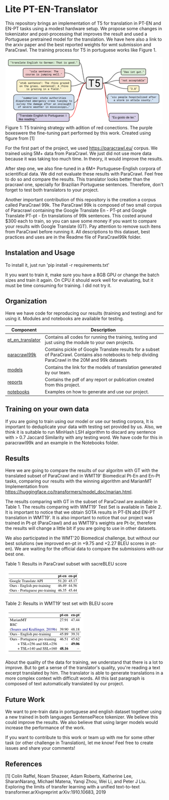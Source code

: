 # Lite PT-EN-Translator

This repository brings an implementation of T5 for translation in PT-EN and EN-PT tasks using a modest hardware setup. We propose some changes in tokenizator and post-processing that improves the result and used a Portuguese pretrained model for the translation. We have here also a link to the arxiv paper and the best reported weights for wmt submission and ParaCrawl. The training process for T5 in portuguese works like Figure 1. 

<img src="https://github.com/dl4nlp-rg/PF02-Alexandre/blob/master/figs/t5.png" width="500">
Figure 1: T5 training strategy with adition of red conections.  The purple boxeswere the fine-tuning part performed by this work.  Created using figure from [1]

For the first part of the project, we used https://paracrawl.eu/ corpus. We trained using 5M+ data from ParaCrawl. We just did not use more data because it was taking too much time. In theory, it would improve the results.

After step one, we also fine-tuned in a 6M+ Portuguese-English corpora of scientifical data. We did not evaluate these results with ParaCrawl. Feel free to do so and compare the results. This translator looks better than the pracrawl one, specially for Brazilian Portuguese sentences. Therefore, don't forget to test both translators to your project. 

Another important contribution of this repository is the creation a corpus called ParaCrawl 99k. The ParaCrawl 99k is composed of two small corpus of Paracrawl containing the Google Translate En - PT-pt and Google Translate PT-pt - En translations of 99k sentences. This costed around $300 each to train, so you can save some money if you want to compare your results with Google Translate (GT). Pay attention to remove such itens from ParaCrawl before running it. All descriptions to this dataset, best practices and uses are in the Readme file of ParaCrawl99k folder. 

## Instalation and Usage

To install it, just run 'pip install -r requirements.txt'

It you want to train it, make sure you have a 8GB GPU or change the batch sizes and train it again. On CPU it should work well for evaluating, but it must be time consuming for training. I did not try it.

## Organization

Here we have code for reproducing our results (training and testing) and for using it. Modules and notebooks are available for testing.

| Component | Description |
| ------ | ------ |
| [pt_en_translator](https://github.com/dl4nlp-rg/PF02-Alexandre/tree/master/pt_en_translator/) | Contains all codes for running the training, testing and just using the module to your own projects.
| [paracrawl99k](https://github.com/dl4nlp-rg/PF02-Alexandre/tree/master/para_gt_dataset/) | Contains pickle of Google Translate results for a subset of ParaCrawl. Contains also notebooks to help dividing ParaCrawl in the 20M and 99k datasets|
| [models](https://github.com/dl4nlp-rg/PF02-Alexandre/tree/master/models/) | Contains the link for the models of translation generated by our team. |
| [reports](https://github.com/dl4nlp-rg/PF02-Alexandre/tree/master/reports/) | Contains the pdf of any report or publication created from this project. |
| [notebooks](https://github.com/dl4nlp-rg/PF02-Alexandre/tree/master/notebooks/) | Examples on how to generate and use our project. |

## Training on your own data

If you are going to train using our model or use our testing corpora, It is important to deduplicate your data with testing set provided by us. Also, we think it is suitable to run MinHash LSH algorithm to discard any sentence with > 0.7 Jaccard Similarity with any testing word. We have code for this in paracrawl99k and an example in the Notebooks folder.

## Results

Here we are going to compare the results of our algoritm with GT with the translated subset of ParaCrawl and in WMT19' Biomedical Pt-En and En-Pt tasks, comparing our results with the winning algorithm and MarianMT Implementation from https://huggingface.co/transformers/model_doc/marian.html. 

The results comparing with GT in the subset of ParaCrawl are available in Table 1. The results comparing with WMT19' Test Set is available in Table 2. It is important to notice that we obtain SOTA results in PT-EN abd EN-PT translation in WMT19'. It is also important to notice that our project was trained in Pt-pt (ParaCrawl) and as WMT19's weights are Pt-br, therefore the results will change a little bit if you are going to use in other datasets. 

We also participated in the WMT'20 Biomedical challenge, but without our best solutions (we improved en-pt in +9.75 and +2.27 BLEU scores in pt-en). We are waiting for the official data to compare the submissions with our best one.

Table 1: Results in ParaCrawl subset with sacreBLEU score

![alt text](https://github.com/dl4nlp-rg/PF02-Alexandre/blob/master/figs/results_gt_2.png)


Table 2: Results in WMT19' test set with BLEU score

![alt text](https://github.com/dl4nlp-rg/PF02-Alexandre/blob/master/figs/results_wmt.png)

About the quality of the data for training, we understand that there is a lot to improve. But to get a sense of the translator's quality, you're reading a text excerpt translated by him. The translator is able to generate translations in a more complex context with difficult words. All this last paragraph is composed of text automatically translated by our project.

## Future Work

We want to pre-train data in portuguese and english dataset together using a new trained in both languages SentensePiece tokenizer. We believe this could improve the results. We also believe that using larger models would increase the performance of the work.

If you want to contribute to this work or team up with me for some other task (or other challenge in Translation), let me know! Feel free to create issues and share your comments!

## References

[1] Colin  Raffel,   Noam  Shazeer,   Adam  Roberts,   Katherine  Lee,   SharanNarang, Michael Matena, Yanqi Zhou, Wei Li, and Peter J Liu.  Exploring the limits of transfer learning with a unified text-to-text transformer.arXivpreprint arXiv:1910.10683, 2019
